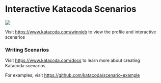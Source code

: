 # Interactive Katacoda Scenarios

[![](http://shields.katacoda.com/katacoda/winnieb/count.svg)](https://www.katacoda.com/winnieb "Get your profile on Katacoda.com")

Visit https://www.katacoda.com/winnieb to view the profile and interactive scenarios

### Writing Scenarios
Visit https://www.katacoda.com/docs to learn more about creating Katacoda scenarios

For examples, visit https://github.com/katacoda/scenario-example
